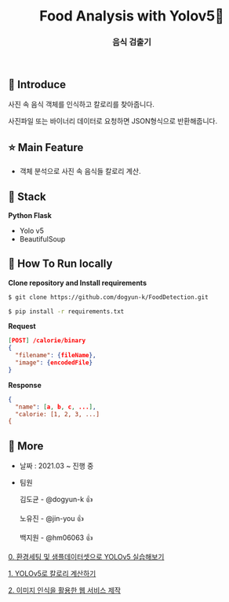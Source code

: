 
<h1 align="middle">Food Analysis with Yolov5🥗</h1>
<h3 align="middle">음식 검출기</h3>
<br/>

## 📝 Introduce

사진 속 음식 객체를 인식하고 칼로리를 찾아줍니다.

사진파일 또는 바이너리 데이터로 요청하면 JSON형식으로 반환해줍니다.

## ⭐ Main Feature

- 객체 분석으로 사진 속 음식들 칼로리 계산.

## 🔧 Stack

**Python Flask**

- Yolo v5
- BeautifulSoup


## 📌 How To Run locally

**Clone repository and Install requirements**

```sh
$ git clone https://github.com/dogyun-k/FoodDetection.git
```

```sh
$ pip install -r requirements.txt
```

**Request**
```json
[POST] /calorie/binary 
{
  "filename": {fileName},
  "image": {encodedFile}
}
```

**Response**
```json
{
  "name": [a, b, c, ...],
  "calorie: [1, 2, 3, ...]
{
```


## 👀 More

- 날짜 : 2021.03 ~ 진행 중

- 팀원

  김도균 - @dogyun-k 👍
  
  노유진 - @jin-you 👍
  
  백지원 - @hm06063 👍


[0. 환경세팅 및 샘플데이터셋으로 YOLOv5 실습해보기](https://github.com/dogyun-k/Yolov5/blob/main/Summary/%EC%9A%9C%EB%A1%9C%EC%8B%A4%EC%8A%B5%ED%95%B4%EB%B3%B4%EA%B8%B0.md)

[1. YOLOv5로 칼로리 계산하기](https://github.com/dogyun-k/Yolov5/blob/main/Summary/Food.md)

[2. 이미지 인식을 활용한 웹 서비스 제작](https://github.com/dogyun-k/dietblog)
